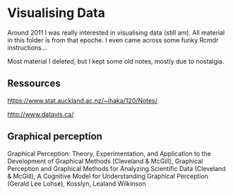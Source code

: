 # Visualising Data

Around 2011 I was really interested in visualising data (still am). All material in this folder is from that epoche. I even came across some funky Rcmdr instructions... 

Most material I deleted, but I kept some old notes, mostly due to nostalgia.

## Ressources

https://www.stat.auckland.ac.nz/~ihaka/120/Notes/

http://www.datavis.ca/

## Graphical perception

Graphical Perception: Theory, Experimentation, and Application to the
Development of Graphical Methods (Cleveland & McGill), Graphical Perception and Graphical
Methods for Analyzing Scientific Data (Cleveland & McGill), A Cognitive Model for Understanding
Graphical Perception (Gerald Lee Lohse), Kosslyn, Lealand Wilkinson
